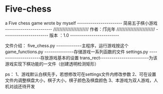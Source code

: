 # Five-chess
a Five chess game wrote by myself
----------------------- 简易五子棋小游戏 ------------------------
///////////////////////     作者：邝兆年       /////////////////////////
-----------------------     版本 ：1.0       -------------------------

文件介绍：
five_chess.py -------------主程序，运行游戏按这个
game_functions.py ---------------存储游戏一系列函数的文件
settings.py ----------------------存放游戏基本的设置
trans_rect-------------------------为该游戏实现下棋功能的一文件（创建透明检测矩形）

ps：
1、游戏默认白棋先手，若想修改可在settings文件内修改参数
2、可在设置文件内调整棋盘大小，棋子大小，棋子颜色及棋盘颜色
3、本游戏为双人游戏，人机对战还待开发
